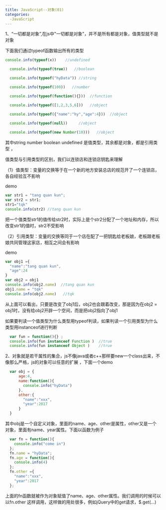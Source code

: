 ```yaml
---
title: JavaScript--对象(01)
categories:
  -JavaScript
---
```

1、“一切都是对象”,在js中"一切都是对象"，并不是所有都是对象，值类型就不是对象

下面我们通过typeof函数输出所有的类型

```javascript
console.info(typeof(x))    //undefined

  console.info(typeof(true))   //boolean

  console.info(typeof("hyData")) //string

  console.info(typeof(100))   //number

  console.info(typeof(function(){}))  //function

  console.info(typeof([1,2,3,5,6]))   //object

  console.info(typeof({"name":"hy","age":4}))  //object
 
  console.info(typeof(null))     //object

  console.info(typeof(new Number(10)))   //object
```

其中string number boolean undefined 是值类型，其余都是对象，都是引用类型 ，

[​值类型和引用类型的区别]: http://www.cnblogs.com/lxq1990/archive/2012/11/04/2754226.html



值类型与引用类型的区别，我们以连锁店和连锁店钥匙来理解

（1）值类型：变量的交换等于在一个新的地方安装总店的规范开了一个连锁店，各自经验互不影响

demo

```javascript
var str1 = "tang quan kun";
var str2 = str1;
str1="tqk"
console.info(str2) //tang quan kun
```

把一个值类型str1的值传给str2时，实际上是个str2分配了一个地址和内存，所以改变str1的值时，str2不受影响

（2）引用类型：变量的交换等同于一个店在配了一把钥匙给老板娘，老板跟老板娘共同管理这家店，相互之间会有影响

demo

```javascript
var obj1 ={
  "name":"tang quan kun",
  "age":24
} 
var obj2 = obj1
console.info(obj2.name)  //tang quan kun
obj1.name = "tqk"
console.info(obj2.name)   //tqk
```

从上面可以看出，只要是改变了obj1后，obj2也会跟着改变，那是因为在obj2 = obj1时，没有给obj2开辟一个空间，而是把obj2指向了obj1

如果要判读一个值类型为什么类型用typeof判读，如果判读一个引用类型为什么类型用instanceof进行判断

```javascript
  var fun = function(){} ;
  console.info(fun instanceof Function )  //true
  console.info(fun instanceof Object )    //true
```

2、对象就是若干属性的集合，js不像java或者c++那样要new一个class出来，不像那么严格，js的对象可以任意的扩展 ，下面一个demo

```javascript
  var obj = {
  	  age:4,
  	  name:function(){
  	  	console.info("hyData")
  	  },
  	  other:{
  	  	"name":"xxx",
  	  	"year":2017
  	  }
  }
```

其中obj是一个自定义对象，里面的name、age、other是属性，other又是一个 对象，里面有name、year属性。下面以函数为例子

```javascript
  var fn = function(){
  	console.info("come in")
  };
  fn.name = "hyData";
  fn.age = function(){
  	console.info(4)
  };
  fn.other ={
  	"name":"xxx",
  	"year":2017
  };
```

上面的fn函数就被作为对象赋值了name、age、other属性。我们调用的时候可以以fn.other 这样调用，这样做的用处很多，例如jQuery中的get请求，$.get(...)